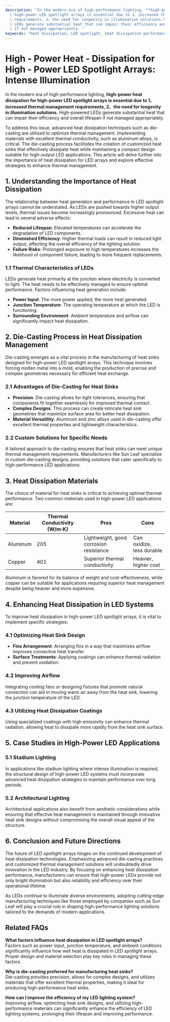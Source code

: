 ```yaml
---
description: "In the modern era of high-performance lighting, **high-power heat dissipation for\
  \ high-power LED spotlight arrays is essential due to 1、increased thermal management\
  \ requirements, 2、the need for longevity in illumination solutions.** High-powered\
  \ LEDs generate substantial heat that can impair their efficiency and overall lifespan\
  \ if not managed appropriately. "
keywords: "heat dissipation, LED spotlight, heat dissipation performance, die casting process"
---
```

# High - Power Heat - Dissipation for High - Power LED Spotlight Arrays: Intense Illumination

In the modern era of high-performance lighting, **high-power heat dissipation for high-power LED spotlight arrays is essential due to 1、increased thermal management requirements, 2、the need for longevity in illumination solutions.** High-powered LEDs generate substantial heat that can impair their efficiency and overall lifespan if not managed appropriately. 

To address this issue, advanced heat dissipation techniques such as die-casting are utilized to optimize thermal management. Implementing materials with excellent thermal conductivity, such as aluminum alloys, is critical. The die-casting process facilitates the creation of customized heat sinks that effectively dissipate heat while maintaining a compact design suitable for high-output LED applications. This article will delve further into the importance of heat dissipation for LED arrays and explore effective strategies to enhance thermal management.

## **1. Understanding the Importance of Heat Dissipation**

The relationship between heat generation and performance in LED spotlight arrays cannot be understated. As LEDs are pushed towards higher output levels, thermal issues become increasingly pronounced. Excessive heat can lead to several adverse effects:

- **Reduced Lifespan**: Elevated temperatures can accelerate the degradation of LED components.
- **Diminished Efficiency**: Higher thermal loads can result in reduced light output, affecting the overall efficiency of the lighting solution.
- **Failure Risks**: Prolonged exposure to high temperatures increases the likelihood of component failure, leading to more frequent replacements.

### **1.1 Thermal Characteristics of LEDs**

LEDs generate heat primarily at the junction where electricity is converted to light. The heat needs to be effectively managed to ensure optimal performance. Factors influencing heat generation include:

- **Power Input**: The more power applied, the more heat generated.
- **Junction Temperature**: The operating temperature at which the LED is functioning.
- **Surrounding Environment**: Ambient temperature and airflow can significantly impact heat dissipation.

## **2. Die-Casting Process in Heat Dissipation Management**

Die-casting emerges as a vital process in the manufacturing of heat sinks designed for high-power LED spotlight arrays. This technique involves forcing molten metal into a mold, enabling the production of precise and complex geometries necessary for efficient heat exchange.

### **2.1 Advantages of Die-Casting for Heat Sinks**

- **Precision**: Die-casting allows for tight tolerances, ensuring that components fit together seamlessly for improved thermal contact.
- **Complex Designs**: This process can create intricate heat sink geometries that maximize surface area for better heat dissipation.
- **Material Versatility**: Aluminum and zinc alloys used in die-casting offer excellent thermal properties and lightweight characteristics.

### **2.2 Custom Solutions for Specific Needs**

A tailored approach to die-casting ensures that heat sinks can meet unique thermal management requirements. Manufacturers like Sun Leaf specialize in custom die-casting designs, providing solutions that cater specifically to high-performance LED applications. 

## **3. Heat Dissipation Materials**

The choice of material for heat sinks is critical to achieving optimal thermal performance. Two common materials used in high-power LED applications are:

| Material        | Thermal Conductivity (W/m·K) | Pros                                | Cons                           |
|-----------------|-----------------------------|--------------------------------------|--------------------------------|
| Aluminum        | 205                         | Lightweight, good corrosion resistance | Can oxidize, less durable     |
| Copper          | 401                         | Superior thermal conductivity         | Heavier, higher cost          |

Aluminum is favored for its balance of weight and cost-effectiveness, while copper can be suitable for applications requiring superior heat management despite being heavier and more expensive.

## **4. Enhancing Heat Dissipation in LED Systems**

To improve heat dissipation in high-power LED spotlight arrays, it is vital to implement specific strategies:

### **4.1 Optimizing Heat Sink Design**

- **Fins Arrangement**: Arranging fins in a way that maximizes airflow improves convective heat transfer.
- **Surface Treatments**: Applying coatings can enhance thermal radiation and prevent oxidation.

### **4.2 Improving Airflow**

Integrating cooling fans or designing fixtures that promote natural convection can aid in moving warm air away from the heat sink, lowering the junction temperature of the LED.

### **4.3 Utilizing Heat Dissipation Coatings**

Using specialized coatings with high emissivity can enhance thermal radiation, allowing heat to dissipate more rapidly from the heat sink surface.

## **5. Case Studies in High-Power LED Applications**

### **5.1 Stadium Lighting**

In applications like stadium lighting where intense illumination is required, the structural design of high-power LED systems must incorporate advanced heat dissipation strategies to maintain performance over long periods.

### **5.2 Architectural Lighting**

Architectural applications also benefit from aesthetic considerations while ensuring that effective heat management is maintained through innovative heat sink designs without compromising the overall visual appeal of the structure.

## **6. Conclusion and Future Directions**

The future of LED spotlight arrays hinges on the continued development of heat dissipation technologies. Emphasizing advanced die-casting practices and customized thermal management solutions will undoubtedly drive innovation in the LED industry. By focusing on enhancing heat dissipation performance, manufacturers can ensure that high-power LEDs provide not only bright illumination but also reliability and efficiency over their operational lifetime.

As LEDs continue to illuminate diverse environments, adopting cutting-edge manufacturing techniques like those employed by companies such as Sun Leaf will play a crucial role in shaping high-performance lighting solutions tailored to the demands of modern applications.

## **Related FAQs**

**What factors influence heat dissipation in LED spotlight arrays?**  
Factors such as power input, junction temperature, and ambient conditions significantly influence how well heat is dissipated in LED spotlight arrays. Proper design and material selection play key roles in managing these factors.

**Why is die-casting preferred for manufacturing heat sinks?**  
Die-casting provides precision, allows for complex designs, and utilizes materials that offer excellent thermal properties, making it ideal for producing high-performance heat sinks.

**How can I improve the efficiency of my LED lighting system?**  
Improving airflow, optimizing heat sink designs, and utilizing high-performance materials can significantly enhance the efficiency of LED lighting systems, prolonging their lifespan and improving performance.
